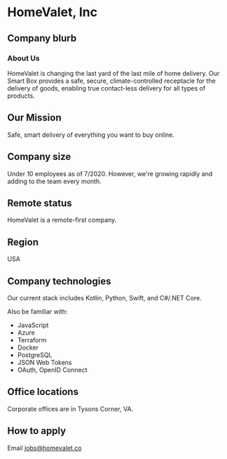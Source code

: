 # HomeValet, Inc

## Company blurb

### About Us

HomeValet is changing the last yard of the last mile of home delivery. Our Smart Box provides a safe, secure, climate-controlled
receptacle for the delivery of goods, enabling true contact-less delivery for all types of products.

## Our Mission

Safe, smart delivery of everything you want to buy online.

## Company size

Under 10 employees as of 7/2020. However, we're growing rapidly and adding to the team every month.

## Remote status

HomeValet is a remote-first company.

## Region

USA

## Company technologies

Our current stack includes Kotlin, Python, Swift, and C#/.NET Core.

Also be familiar with:

* JavaScript
* Azure
* Terraform
* Docker
* PostgreSQL
* JSON Web Tokens
* OAuth, OpenID Connect

## Office locations

Corporate offices are in Tysons Corner, VA.

## How to apply

 Email [jobs@homevalet.co](mailto:jobs@homevalet.co)

